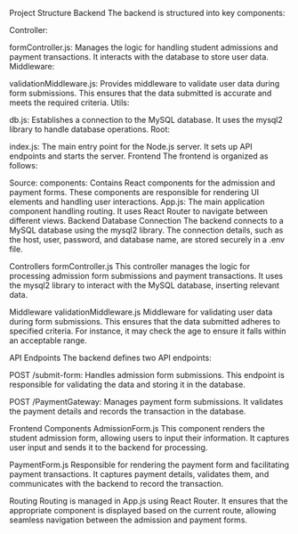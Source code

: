 Project Structure
Backend
The backend is structured into key components:

Controller:

formController.js: Manages the logic for handling student admissions and payment transactions. It interacts with the database to store user data.
Middleware:

validationMiddleware.js: Provides middleware to validate user data during form submissions. This ensures that the data submitted is accurate and meets the required criteria.
Utils:

db.js: Establishes a connection to the MySQL database. It uses the mysql2 library to handle database operations.
Root:

index.js: The main entry point for the Node.js server. It sets up API endpoints and starts the server.
Frontend
The frontend is organized as follows:

Source:
components: Contains React components for the admission and payment forms. These components are responsible for rendering UI elements and handling user interactions.
App.js: The main application component handling routing. It uses React Router to navigate between different views.
Backend
Database Connection
The backend connects to a MySQL database using the mysql2 library. The connection details, such as the host, user, password, and database name, are stored securely in a .env file.

Controllers
formController.js
This controller manages the logic for processing admission form submissions and payment transactions. It uses the mysql2 library to interact with the MySQL database, inserting relevant data.

Middleware
validationMiddleware.js
Middleware for validating user data during form submissions. This ensures that the data submitted adheres to specified criteria. For instance, it may check the age to ensure it falls within an acceptable range.

API Endpoints
The backend defines two API endpoints:

POST /submit-form: Handles admission form submissions. This endpoint is responsible for validating the data and storing it in the database.

POST /PaymentGateway: Manages payment form submissions. It validates the payment details and records the transaction in the database.

Frontend
Components
AdmissionForm.js
This component renders the student admission form, allowing users to input their information. It captures user input and sends it to the backend for processing.

PaymentForm.js
Responsible for rendering the payment form and facilitating payment transactions. It captures payment details, validates them, and communicates with the backend to record the transaction.

Routing
Routing is managed in App.js using React Router. It ensures that the appropriate component is displayed based on the current route, allowing seamless navigation between the admission and payment forms.

